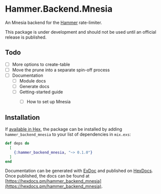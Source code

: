 # Hammer.Backend.Mnesia

An Mnesia backend for the [Hammer](https://github.com/ExHammer/hammer) rate-limiter.

This package is under development and should not be used until an official release
is published.


## Todo

- [ ] More options to create-table
- [ ] Move the prune into a separate spin-off process
- [ ] Documentation
  - [ ] Module docs
  - [ ] Generate docs
  - [ ] Getting-started guide
    - [ ] How to set up Mnesia


## Installation

If [available in Hex](https://hex.pm/docs/publish), the package can be installed
by adding `hammer_backend_mnesia` to your list of dependencies in `mix.exs`:

```elixir
def deps do
  [
    {:hammer_backend_mnesia, "~> 0.1.0"}
  ]
end
```

Documentation can be generated with [ExDoc](https://github.com/elixir-lang/ex_doc)
and published on [HexDocs](https://hexdocs.pm). Once published, the docs can
be found at [https://hexdocs.pm/hammer_backend_mnesia](https://hexdocs.pm/hammer_backend_mnesia).
